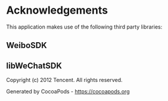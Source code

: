 # Acknowledgements
This application makes use of the following third party libraries:

## WeiboSDK



## libWeChatSDK

Copyright (c) 2012 Tencent. All rights reserved.

Generated by CocoaPods - https://cocoapods.org
